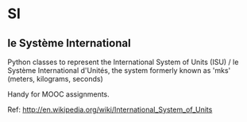 SI
==
le Système International
--

Python classes to represent the International System of Units (ISU) / le Système International d'Unités, the system formerly known as 'mks' (meters, kilograms, seconds)

Handy for MOOC assignments.

Ref:
  http://en.wikipedia.org/wiki/International_System_of_Units
  
